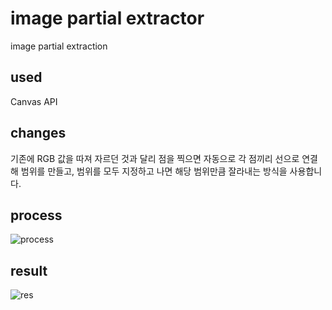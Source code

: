 # image partial extractor
image partial extraction

## used
Canvas API
## changes
기존에 RGB 값을 따져 자르던 것과 달리 점을 찍으면 자동으로 각 점끼리 선으로 연결해 범위를 만들고,
범위를 모두 지정하고 나면 해당 범위만큼 잘라내는 방식을 사용합니다.
## process
![process](https://user-images.githubusercontent.com/34784356/101238213-078c8f00-3722-11eb-8d3b-bfe8ba356ce3.png)
## result
![res](https://user-images.githubusercontent.com/34784356/101238174-be3c3f80-3721-11eb-889d-f8b4bf68e0a9.png)
